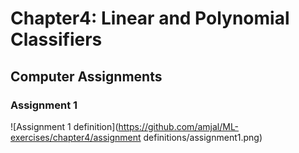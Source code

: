 # Chapter4: Linear and Polynomial Classifiers
## Computer Assignments
### Assignment 1

![Assignment 1 definition](https://github.com/amjal/ML-exercises/chapter4/assignment definitions/assignment1.png)
